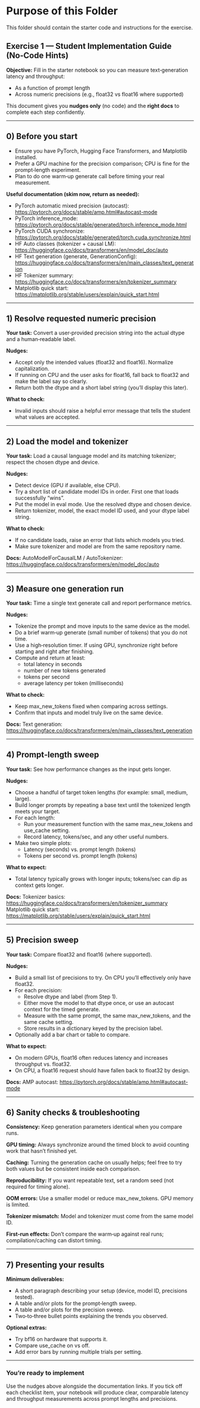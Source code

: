# Purpose of this Folder

This folder should contain the starter code and instructions for the exercise.

## Exercise 1 — Student Implementation Guide (No‑Code Hints)

**Objective:** Fill in the starter notebook so you can measure text‑generation latency and throughput:
- As a function of prompt length
- Across numeric precisions (e.g., float32 vs float16 where supported)

This document gives you **nudges only** (no code) and the **right docs** to complete each step confidently.

---

## 0) Before you start

- Ensure you have PyTorch, Hugging Face Transformers, and Matplotlib installed.
- Prefer a GPU machine for the precision comparison; CPU is fine for the prompt‑length experiment.
- Plan to do one warm‑up generate call before timing your real measurement.

**Useful documentation (skim now, return as needed):**
- PyTorch automatic mixed precision (autocast): https://pytorch.org/docs/stable/amp.html#autocast-mode
- PyTorch inference_mode: https://pytorch.org/docs/stable/generated/torch.inference_mode.html
- PyTorch CUDA synchronize: https://pytorch.org/docs/stable/generated/torch.cuda.synchronize.html
- HF Auto classes (tokenizer + causal LM): https://huggingface.co/docs/transformers/en/model_doc/auto
- HF Text generation (generate, GenerationConfig): https://huggingface.co/docs/transformers/en/main_classes/text_generation
- HF Tokenizer summary: https://huggingface.co/docs/transformers/en/tokenizer_summary
- Matplotlib quick start: https://matplotlib.org/stable/users/explain/quick_start.html

---

## 1) Resolve requested numeric precision

**Your task:** Convert a user‑provided precision string into the actual dtype and a human‑readable label.

**Nudges:**
- Accept only the intended values (float32 and float16). Normalize capitalization.
- If running on CPU and the user asks for float16, fall back to float32 and make the label say so clearly.
- Return both the dtype and a short label string (you’ll display this later).

**What to check:**
- Invalid inputs should raise a helpful error message that tells the student what values are accepted.

---

## 2) Load the model and tokenizer

**Your task:** Load a causal language model and its matching tokenizer; respect the chosen dtype and device.

**Nudges:**
- Detect device (GPU if available, else CPU).
- Try a short list of candidate model IDs in order. First one that loads successfully “wins”.
- Put the model in eval mode. Use the resolved dtype and chosen device.
- Return tokenizer, model, the exact model ID used, and your dtype label string.

**What to check:**
- If no candidate loads, raise an error that lists which models you tried.
- Make sure tokenizer and model are from the same repository name.

**Docs:** AutoModelForCausalLM / AutoTokenizer: https://huggingface.co/docs/transformers/en/model_doc/auto

---

## 3) Measure one generation run

**Your task:** Time a single text generate call and report performance metrics.

**Nudges:**
- Tokenize the prompt and move inputs to the same device as the model.
- Do a brief warm‑up generate (small number of tokens) that you do not time.
- Use a high‑resolution timer. If using GPU, synchronize right before starting and right after finishing.
- Compute and return at least:
  - total latency in seconds
  - number of new tokens generated
  - tokens per second
  - average latency per token (milliseconds)

**What to check:**
- Keep max_new_tokens fixed when comparing across settings.
- Confirm that inputs and model truly live on the same device.

**Docs:** Text generation: https://huggingface.co/docs/transformers/en/main_classes/text_generation

---

## 4) Prompt‑length sweep

**Your task:** See how performance changes as the input gets longer.

**Nudges:**
- Choose a handful of target token lengths (for example: small, medium, large).
- Build longer prompts by repeating a base text until the tokenized length meets your target.
- For each length:
  - Run your measurement function with the same max_new_tokens and use_cache setting.
  - Record latency, tokens/sec, and any other useful numbers.
- Make two simple plots:
  - Latency (seconds) vs. prompt length (tokens)
  - Tokens per second vs. prompt length (tokens)

**What to expect:**
- Total latency typically grows with longer inputs; tokens/sec can dip as context gets longer.

**Docs:** Tokenizer basics: https://huggingface.co/docs/transformers/en/tokenizer_summary  
Matplotlib quick start: https://matplotlib.org/stable/users/explain/quick_start.html

---

## 5) Precision sweep

**Your task:** Compare float32 and float16 (where supported).

**Nudges:**
- Build a small list of precisions to try. On CPU you’ll effectively only have float32.
- For each precision:
  - Resolve dtype and label (from Step 1).
  - Either move the model to that dtype once, or use an autocast context for the timed generate.
  - Measure with the same prompt, the same max_new_tokens, and the same cache setting.
  - Store results in a dictionary keyed by the precision label.
- Optionally add a bar chart or table to compare.

**What to expect:**
- On modern GPUs, float16 often reduces latency and increases throughput vs. float32.
- On CPU, a float16 request should have fallen back to float32 by design.

**Docs:** AMP autocast: https://pytorch.org/docs/stable/amp.html#autocast-mode

---

## 6) Sanity checks & troubleshooting

**Consistency:** Keep generation parameters identical when you compare runs.

**GPU timing:** Always synchronize around the timed block to avoid counting work that hasn’t finished yet.

**Caching:** Turning the generation cache on usually helps; feel free to try both values but be consistent inside each comparison.

**Reproducibility:** If you want repeatable text, set a random seed (not required for timing alone).

**OOM errors:** Use a smaller model or reduce max_new_tokens. GPU memory is limited.

**Tokenizer mismatch:** Model and tokenizer must come from the same model ID.

**First‑run effects:** Don’t compare the warm‑up against real runs; compilation/caching can distort timing.

---

## 7) Presenting your results

**Minimum deliverables:**
- A short paragraph describing your setup (device, model ID, precisions tested).
- A table and/or plots for the prompt‑length sweep.
- A table and/or plots for the precision sweep.
- Two‑to‑three bullet points explaining the trends you observed.

**Optional extras:**
- Try bf16 on hardware that supports it.
- Compare use_cache on vs off.
- Add error bars by running multiple trials per setting.

---

### You’re ready to implement
Use the nudges above alongside the documentation links. If you tick off each checklist item, your notebook will produce clear, comparable latency and throughput measurements across prompt lengths and precisions.
